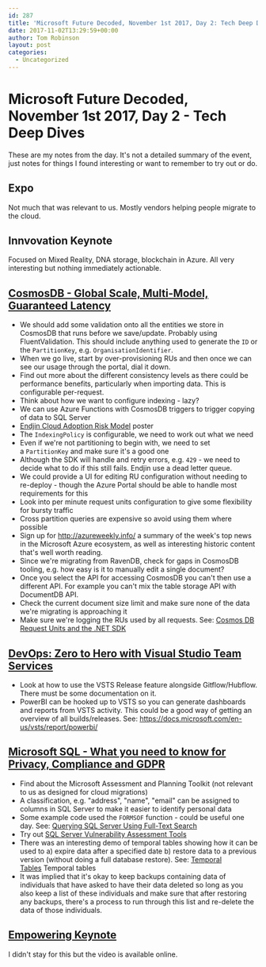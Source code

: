 ```yaml
---
id: 287
title: 'Microsoft Future Decoded, November 1st 2017, Day 2: Tech Deep Dives'
date: 2017-11-02T13:29:59+00:00
author: Tom Robinson
layout: post
categories:
  - Uncategorized
---
```

# Microsoft Future Decoded, November 1st 2017, Day 2 - Tech Deep Dives

These are my notes from the day. It's not a detailed summary of the event, just notes for things I found interesting or want to remember to try out or do.

## Expo

Not much that was relevant to us. Mostly vendors helping people migrate to the cloud.

## Innvovation Keynote

Focused on Mixed Reality, DNA storage, blockchain in Azure. All very interesting but nothing immediately actionable.

## [CosmosDB - Global Scale, Multi-Model, Guaranteed Latency](https://www.futuredecoded.com/session/9b406559-e9a8-e711-80c2-000d3a2269dd)

  * We should add some validation onto all the entities we store in CosmosDB that runs before we save/update. Probably using FluentValidation. This should include anything used to generate the `ID` or the `PartitionKey`, e.g. `OrganisationIdentifier`.
  * When we go live, start by over-provisioning RUs and then once we can see our usage through the portal, dial it down.
  * Find out more about the different consistency levels as there could be performance benefits, particularly when importing data. This is configurable per-request.
  * Think about how we want to configure indexing - lazy?
  * We can use Azure Functions with CosmosDB triggers to trigger copying of data to SQL Server
  * [Endjin Cloud Adoption Risk Model](https://endjin.com/thought-leadership/cloud-adoption-risk-model) poster
  * The `IndexingPolicy` is configurable, we need to work out what we need
  * Even if we're not partitioning to begin with, we need to set a `PartitionKey` and make sure it's a good one
  * Although the SDK will handle and retry errors, e.g. `429` - we need to decide what to do if this still fails. Endjin use a dead letter queue.
  * We could provide a UI for editing RU configuration without needing to re-deploy - though the Azure Portal should be able to handle most requirements for this
  * Look into per minute request units configuration to give some flexibility for bursty traffic
  * Cross partition queries are expensive so avoid using them where possible
  * Sign up for <http://azureweekly.info/> a summary of the week's top news in the Microsoft Azure ecosystem, as well as interesting historic content that's well worth reading.
  * Since we're migrating from RavenDB, check for gaps in CosmosDB tooling, e.g. how easy is it to manually edit a single document?
  * Once you select the API for accessing CosmosDB you can't then use a different API. For example you can't mix the table storage API with DocumentDB API.
  * Check the current document size limit and make sure none of the data we're migrating is approaching it
  * Make sure we're logging the RUs used by all requests. See: [Cosmos DB Request Units and the .NET SDK](http://odetocode.com/blogs/scott/archive/2017/10/31/cosmos-db-request-units-and-the-net-sdk.aspx)

## [DevOps: Zero to Hero with Visual Studio Team Services](https://www.futuredecoded.com/session/f0525520-eea8-e711-80c2-000d3a2269dd)

  * Look at how to use the VSTS Release feature alongside Gitflow/Hubflow. There must be some documentation on it.
  * PowerBI can be hooked up to VSTS so you can generate dashboards and reports from VSTS activity. This could be a good way of getting an overview of all builds/releases. See: <https://docs.microsoft.com/en-us/vsts/report/powerbi/>

## [Microsoft SQL - What you need to know for Privacy, Compliance and GDPR](https://www.futuredecoded.com/session/dae9992a-e4a8-e711-80c2-000d3a2269dd)

  * Find about the Microsoft Assessment and Planning Toolkit (not relevant to us as designed for cloud migrations)
  * A classification, e.g. "address", "name", "email" can be assigned to columns in SQL Server to make it easier to identify personal data
  * Some example code used the `FORMSOF` function - could be useful one day. See: [Querying SQL Server Using Full-Text Search](https://technet.microsoft.com/en-us/library/ms142559(v=sql.105).aspx)
  * Try out [SQL Server Vulnerability Assessment Tools](https://azure.microsoft.com/en-us/blog/introducing-sql-vulnerability-assessment-for-azure-sql-database-and-on-premises-sql-server/)
  * There was an interesting demo of temporal tables showing how it can be used to a) expire data after a specified date b) restore data to a previous version (without doing a full database restore). See: [Temporal Tables](https://docs.microsoft.com/en-us/sql/relational-databases/tables/temporal-tables) Temporal tables
  * It was implied that it's okay to keep backups containing data of individuals that have asked to have their data deleted so long as you also keep a list of these individuals and make sure that after restoring any backups, there's a process to run through this list and re-delete the data of those individuals.

## [Empowering Keynote](https://www.futuredecoded.com/session/0a8714ff-3199-e711-80c2-000d3a2103ab)

I didn't stay for this but the video is available online.